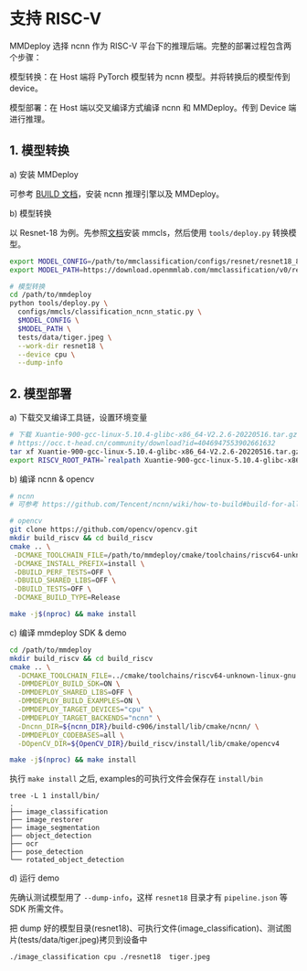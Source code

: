 # 支持 RISC-V

MMDeploy 选择 ncnn 作为 RISC-V 平台下的推理后端。完整的部署过程包含两个步骤：

模型转换：在 Host 端将 PyTorch 模型转为 ncnn 模型。并将转换后的模型传到 device。

模型部署：在 Host 端以交叉编译方式编译 ncnn 和 MMDeploy。传到 Device 端进行推理。

## 1. 模型转换

a) 安装 MMDeploy

可参考 [BUILD 文档](./linux-x86_64.md)，安装 ncnn 推理引擎以及 MMDeploy。

b) 模型转换

以 Resnet-18 为例。先参照[文档](https://github.com/open-mmlab/mmclassification)安装 mmcls，然后使用 `tools/deploy.py` 转换模型。

```bash
export MODEL_CONFIG=/path/to/mmclassification/configs/resnet/resnet18_8xb32_in1k.py
export MODEL_PATH=https://download.openmmlab.com/mmclassification/v0/resnet/resnet18_8xb32_in1k_20210831-fbbb1da6.pth

# 模型转换
cd /path/to/mmdeploy
python tools/deploy.py \
  configs/mmcls/classification_ncnn_static.py \
  $MODEL_CONFIG \
  $MODEL_PATH \
  tests/data/tiger.jpeg \
  --work-dir resnet18 \
  --device cpu \
  --dump-info
```

## 2. 模型部署

a) 下载交叉编译工具链，设置环境变量

```bash
# 下载 Xuantie-900-gcc-linux-5.10.4-glibc-x86_64-V2.2.6-20220516.tar.gz
# https://occ.t-head.cn/community/download?id=4046947553902661632
tar xf Xuantie-900-gcc-linux-5.10.4-glibc-x86_64-V2.2.6-20220516.tar.gz
export RISCV_ROOT_PATH=`realpath Xuantie-900-gcc-linux-5.10.4-glibc-x86_64-V2.2.6`
```

b) 编译 ncnn & opencv

```bash
# ncnn
# 可参考 https://github.com/Tencent/ncnn/wiki/how-to-build#build-for-allwinner-d1

# opencv
git clone https://github.com/opencv/opencv.git
mkdir build_riscv && cd build_riscv
cmake .. \
 -DCMAKE_TOOLCHAIN_FILE=/path/to/mmdeploy/cmake/toolchains/riscv64-unknown-linux-gnu.cmake \
 -DCMAKE_INSTALL_PREFIX=install \
 -DBUILD_PERF_TESTS=OFF \
 -DBUILD_SHARED_LIBS=OFF \
 -DBUILD_TESTS=OFF \
 -DCMAKE_BUILD_TYPE=Release

make -j$(nproc) && make install
```

c) 编译 mmdeploy SDK & demo

```bash
cd /path/to/mmdeploy
mkdir build_riscv && cd build_riscv
cmake .. \
  -DCMAKE_TOOLCHAIN_FILE=../cmake/toolchains/riscv64-unknown-linux-gnu.cmake \
  -DMMDEPLOY_BUILD_SDK=ON \
  -DMMDEPLOY_SHARED_LIBS=OFF \
  -DMMDEPLOY_BUILD_EXAMPLES=ON \
  -DMMDEPLOY_TARGET_DEVICES="cpu" \
  -DMMDEPLOY_TARGET_BACKENDS="ncnn" \
  -Dncnn_DIR=${ncnn_DIR}/build-c906/install/lib/cmake/ncnn/ \
  -DMMDEPLOY_CODEBASES=all \
  -DOpenCV_DIR=${OpenCV_DIR}/build_riscv/install/lib/cmake/opencv4

make -j$(nproc) && make install
```

执行 `make install` 之后, examples的可执行文件会保存在 `install/bin`

```
tree -L 1 install/bin/
.
├── image_classification
├── image_restorer
├── image_segmentation
├── object_detection
├── ocr
├── pose_detection
└── rotated_object_detection
```

d) 运行 demo

先确认测试模型用了 `--dump-info`，这样 `resnet18` 目录才有 `pipeline.json` 等 SDK 所需文件。

把 dump 好的模型目录(resnet18)、可执行文件(image_classification)、测试图片(tests/data/tiger.jpeg)拷贝到设备中

```bash
./image_classification cpu ./resnet18  tiger.jpeg
```
